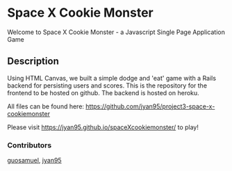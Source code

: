 # Space X Cookie Monster
Welcome to Space X Cookie Monster - a Javascript Single Page Application Game

## Description
Using HTML Canvas, we built a simple dodge and 'eat' game with a Rails backend for persisting users and scores.
This is the repository for the frontend to be hosted on github. The backend is hosted on heroku.

All files can be found here: https://github.com/jyan95/project3-space-x-cookiemonster

Please visit https://jyan95.github.io/spaceXcookiemonster/ to play!

### Contributors
[guosamuel](https://github.com/guosamuel), [jyan95](https://github.com/jyan95)
